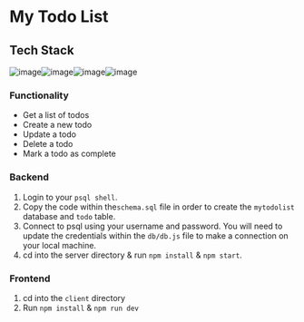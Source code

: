 # My Todo List

## Tech Stack
![image](https://img.shields.io/badge/PostgreSQL-316192?style=for-the-badge&logo=postgresql&logoColor=white)![image](https://img.shields.io/badge/Express%20js-000000?style=for-the-badge&logo=express&logoColor=white)![image](https://img.shields.io/badge/React-20232A?style=for-the-badge&logo=react&logoColor=61DAFB)![image](https://img.shields.io/badge/Node%20js-339933?style=for-the-badge&logo=nodedotjs&logoColor=white)

### Functionality

- Get a list of todos
- Create a new todo
- Update a todo
- Delete a todo
- Mark a todo as complete

### Backend

1) Login to your `psql shell`.
2) Copy the code within the`schema.sql` file in order to create the `mytodolist` database and `todo` table.
3) Connect to psql using your username and password. You will need to update the credentials within the `db/db.js` file to make a connection on your local machine.
4) cd into the server directory & run `npm install` & `npm start`. 

### Frontend

1) cd into the `client` directory
2) Run `npm install` & `npm run dev`
